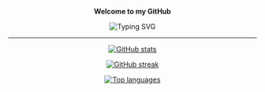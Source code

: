 <p align="center"><strong>Welcome to my GitHub</strong></p>

<p align="center">
  <img src="https://readme-typing-svg.herokuapp.com?font=Fira+Code&pause=1000&color=00FF00&center=true&vCenter=true&width=500&lines=Android+Developer;Custom+ROM+Maintainer;Open+Source+Contributor;Always+learning+new+things!" alt="Typing SVG" />
</p>

---

<p align="center">
  <a href="https://github.com/OliverSyx">
    <img src="https://github-readme-stats.vercel.app/api?username=OliverSyx&show_icons=true&theme=chartreuse-dark&hide_border=true&include_all_commits=true&count_private=true" alt="GitHub stats" />
  </a>
</p>

<p align="center">
  <a href="https://github.com/OliverSyx">
    <img src="https://github-readme-streak-stats.herokuapp.com?user=OliverSyx&theme=chartreuse-dark&hide_border=true" alt="GitHub streak" />
  </a>
</p>

<p align="center">
  <a href="https://github.com/OliverSyx">
    <img src="https://github-readme-stats.vercel.app/api/top-langs/?username=OliverSyx&layout=compact&theme=chartreuse-dark&hide_border=true" alt="Top languages" />
  </a>
</p>

